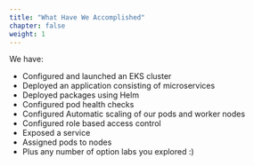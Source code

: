 ```yaml
---
title: "What Have We Accomplished"
chapter: false
weight: 1
---
```


We have:

- Configured and launched an EKS cluster
- Deployed an application consisting of microservices
- Deployed packages using Helm
- Configured pod health checks
- Configured Automatic scaling of our pods and worker nodes
- Configured role based access control
- Exposed a service
- Assigned pods to nodes
- Plus any number of option labs you explored :)



